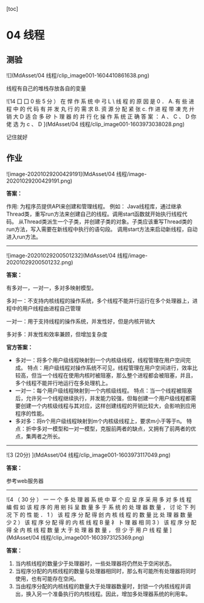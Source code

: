 [toc]

# 04 线程

## 测验

![](MdAsset/04 线程/clip_image001-1604410861638.png)

线程有自己的堆栈存放各自的变量

![14  囗  囗  0 些 5 分 ） 在 悍 作 系 统 中 弓 L \ 线 程 的 原 因 是 0 ．  A. 有 些 进 程 中 的 代 码 有 并 发 丸 行 的 需 求  B. 资 源 分 配 紧 张  c. 作 进 程 带 凍 充 廾 销 大  D 适 合 多 矽 卜 理 器 的 并 行 化 操 作 系 统  正 确 答 案 ： A 、 C 、 D 你 佬 选 为 c 、 D ](MdAsset/04 线程/clip_image001-1603973038028.png)

记住就好



## 作业

![image-20201029200429191](MdAsset/04 线程/image-20201029200429191.png)

**答案：**

作用:
为程序员提供API来创建和管理线程。
例如：
Java线程库，通过继承Thread类，重写run方法来创建自己的线程。调用start函数就开始执行线程代码。
从Thread类派生一个子类，并创建子类的对象。子类应该重写Thread类的run方法，写入需要在新线程中执行的语句段。
调用start方法来启动新线程，自动进入run方法。

---

![image-20201029200501232](MdAsset/04 线程/image-20201029200501232.png)

**答案：**

有多对一，一对一，多对多映射模型。

多对一：不支持内核线程的操作系统，多个线程不能并行运行在多个处理器上，进程中的用户线程由进程自己管理

一对一：用于支持线程的操作系统，并发性好，但是内核开销大

多对多：并发性和效率兼顾，但增加复杂度

**官方答案：**

- 多对一：将多个用户级线程映射到一个内核级线程，线程管理在用户空间完成。
                特点：用户级线程对操作系统不可见，线程管理在用户空间进行，效率比较高，但当一个线程在使用内核时被阻塞，那么整个进程都会被阻塞，并且，多个线程不能并行地运行在多处理机上。
- 一对一：每个用户级线程映射到一个内核级线程。
                特点：当一个线程被阻塞后，允许另一个线程继续执行，并发能力较强，但每创建一个用户级线程都需要创建一个内核级线程与其对应，这样创建线程的开销比较大，会影响到应用程序的性能。
- 多对多：将n个用户级线程映射到m个内核级线程上，要求m小于等于n。
            特点：折中多对一模型和一对一模型，克服前两者的缺点，又拥有了前两者的优点，集两者之所长。

---

![3  (20分) ](MdAsset/04 线程/clip_image001-1603973117049.png)

**答案：**

参考web服务器

---

![4  （ 30 分 ）  一 一 个 多 处 理 器 系 统 中 草 个 应 呈 序 采 用 多 对 多 线 程 编 假 如 该 程 序 的 用 剜 抖 呈 数 量 多 于 系  统 的 处 理 器 数 量 ， 讨 论 下 列 况 下 的 性 能 ．  1 ） 该 程 序 分 配 得 刽 内 核 线 程 的 数 量 比 处 理 器 数 量 少  2 ） 该 程 序 分 配 得 的 内 核 线 程 B 量 礻 卜 理 器 相 同  3 ） 该 程 序 分 配 得 全 内 核 线 程 数 量 大 于 处 理 器 数 量 ， 但 少 于 用 户 线 程 量 ](MdAsset/04 线程/clip_image001-1603973125369.png)

**答案：**

1. 当内核线程的数量少于处理器时，一些处理器将仍然处于空闲状态。
2. 当程序分配的内核线程的数量与处理器相同时，那么有可能所有处理器将同时使用，也有可能存在空闲。
3. 当由程序分配的内核线程的数量大于处理器数量时，封锁一个内核线程并调出，换入另一个准备执行的内核线程。因此，增加多处理器系统的利用率。  